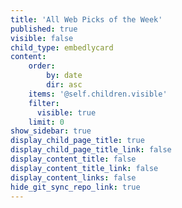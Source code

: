 ```yaml
---
title: 'All Web Picks of the Week'
published: true
visible: false
child_type: embedlycard
content:
    order:
        by: date
        dir: asc
    items: '@self.children.visible'
    filter:
      visible: true
    limit: 0
show_sidebar: true
display_child_page_title: true
display_child_page_title_link: false
display_content_title: false
display_content_title_link: false
display_content_links: false
hide_git_sync_repo_link: true
---
```

